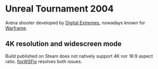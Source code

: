 # Unreal Tournament 2004

Arena shooter developed by [Digital Extremes](https://www.digitalextremes.com/), nowadays known for [Warframe](/games/Warframe.md).

## 4K resolution and widescreen mode
Build published on Steam does not natively support 4K nor 16:9 aspect ratio. [foxWSFix](https://github.com/alexstrout/foxWSFix-UT2k4) resolves both issues.
